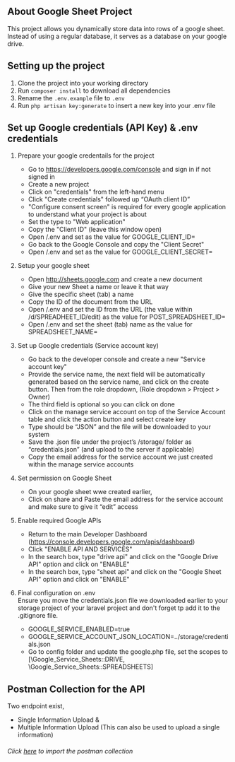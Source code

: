 ## About Google Sheet Project
This project allows you dynamically store data into rows of a google sheet. Instead of using a regular database, it serves as a database on your google drive.

## Setting up the project
1. Clone the project into your working directory
2. Run `composer install` to download all dependencies
3. Rename the `.env.example` file to `.env`
4. Run `php artisan key:generate` to insert a new key into your .env file

## Set up Google credentials (API Key) & .env credentials
1. Prepare your google credentails for the project
   - Go to https://developers.google.com/console and sign in if not signed in
   - Create a new project
   - Click on "credentials" from the left-hand menu
   - Click "Create credentials" followed up “OAuth client ID”
   - "Configure consent screen" is required for every google application to understand what your project is about
   - Set the type to "Web application"
   - Copy the "Client ID" (leave this window open)
   - Open /.env and set as the value for GOOGLE_CLIENT_ID=
   - Go back to the Google Console and copy the "Client Secret"
   - Open /.env and set as the value for GOOGLE_CLIENT_SECRET=

2. Setup your google sheet
   - Open http://sheets.google.com and create a new document
   - Give your new Sheet a name or leave it that way
   - Give the specific sheet (tab) a name
   - Copy the ID of the document from the URL
   - Open /.env and set the ID from the URL (the value within /d/SPREADHEET_ID/edit) as the value for POST_SPREADSHEET_ID=
   - Open /.env and set the sheet (tab) name as the value for SPREADSHEET_NAME=

3. Set up Google credentials (Service account key)
   - Go back to the developer console and create a new "Service account key"
   - Provide the service name, the next field will be automatically generated based on the service name, and click on the create button. Then from the role dropdown, (Role dropdown > Project > Owner)
   - The third field is optional so you can click on done
   - Click on the manage service account on top of the Service Account table and click the action button and select create key 
   - Type should be “JSON” and the file will be downloaded to your system
   - Save the .json file under the project’s /storage/ folder as “credentials.json” (and upload to the server if applicable)
   - Copy the email address for the service account we just created within the manage service accounts

4. Set permission on Google Sheet
   - On your google sheet wwe created earlier,
   - Click on share and Paste the email address for the service account and make sure to give it “edit” access

5. Enable required Google APIs
   - Return to the main Developer Dashboard (https://console.developers.google.com/apis/dashboard)
   - Click "ENABLE API AND SERVICES"
   - In the search box, type "drive api" and click on the "Google Drive API" option and click on "ENABLE"
   - In the search box, type "sheet api" and click on the "Google Sheet API" option and click on "ENABLE"

6. Final configuration on .env <br>
  Ensure you move the credentials.json file we downloaded earlier to your storage project of your laravel project and don't forget tp add it to the .gitignore file.
   - GOOGLE_SERVICE_ENABLED=true
   - GOOGLE_SERVICE_ACCOUNT_JSON_LOCATION=../storage/credentials.json
   - Go to config folder and update the google.php file, set the scopes to [\Google_Service_Sheets::DRIVE, \Google_Service_Sheets::SPREADSHEETS]

## Postman Collection for the API
Two endpoint exist, 
- Single Information Upload &
- Multiple Information Upload (This can also be used to upload a single information)

###### Click <a href="https://www.getpostman.com/collections/e25c90504c4fed110686">here</a> to import the postman collection